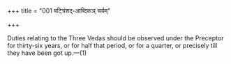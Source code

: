 +++
title = "001 षट्त्रिंशद्-आब्दिकञ् चर्यम्"

+++

Duties relating to the Three Vedas should be observed under the Preceptor for thirty-six years, or for half that period, or for a quarter, or precisely till they have been got up.—(1)